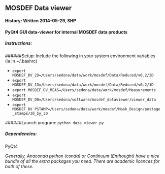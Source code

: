 ## MOSDEF Data viewer
#### History: Written 2014-05-29, SHP

#### PyQt4 GUI data-viewer for internal MOSDEF data products






	
##### Instructions:
######Setup:
Include the following in your system environment variables (ie in ~/.bashrc)

* ```export MOSDEF_DV_2D=/Users/sedona/data/work/mosdef/Data/Reduced/v0.2/2D```
* ```export MOSDEF_DV_1D=/Users/sedona/data/work/mosdef/Data/Reduced/v0.2/1D```
* ```export MOSDEF_DV_MEAS=/Users/sedona/data/work/mosdef/Measurements```
* ```export MOSDEF_DV_DB=/Users/sedona/software/mosdef_dataviewer/viewer_data```
* ```export MOSDEF_DV_PSTAMP=/Users/sedona/data/work/mosdef/Mask_Design/postage_stamps/30_by_30```


######Launch program:
``` python data_viewer.py ```



##### Dependencies:
PyQt4

*Generally, Anaconda python (conda) or Continuum (Enthought)
have a nice bundle of all the extra packages you need.
There are academic licences for both of these.*




